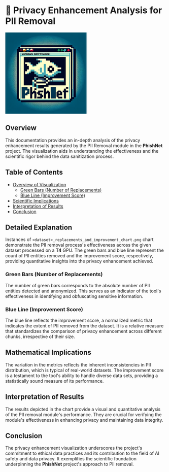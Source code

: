 # 🔎 Privacy Enhancement Analysis for PII Removal

![PhishNet Art](/assets/phishnet-art-analysis.png)

## Overview

This documentation provides an in-depth analysis of the privacy enhancement results generated by the PII Removal module in the **PhishNet** project. The visualization aids in understanding the effectiveness and the scientific rigor behind the data sanitization process.

## Table of Contents

- [Overview of Visualization](#overview-of-visualization)
  - [Green Bars (Number of Replacements)](#green-bars-number-of-replacements)
  - [Blue Line (Improvement Score)](#blue-line-improvement-score)
- [Scientific Implications](#scientific-implications)
- [Interpretation of Results](#interpretation-of-results)
- [Conclusion](#conclusion)

## Detailed Explanation

Instances of `<dataset>_replacements_and_improvement_chart.png` chart demonstrate the PII removal process's effectiveness across the given dataset processed on a **T4** GPU. The green bars and blue line represent the count of PII entities removed and the improvement score, respectively, providing quantitative insights into the privacy enhancement achieved.

### Green Bars (Number of Replacements)

The number of green bars corresponds to the absolute number of PII entities detected and anonymized. This serves as an indicator of the tool's effectiveness in identifying and obfuscating sensitive information.

### Blue Line (Improvement Score)

The blue line reflects the improvement score, a normalized metric that indicates the extent of PII removed from the dataset. It is a relative measure that standardizes the comparison of privacy enhancement across different chunks, irrespective of their size.

## Mathematical Implications

The variation in the metrics reflects the inherent inconsistencies in PII distribution, which is typical of real-world datasets. The improvement score is a testament to the tool's ability to handle diverse data sets, providing a statistically sound measure of its performance.

## Interpretation of Results

The results depicted in the chart provide a visual and quantitative analysis of the PII removal module's performance. They are crucial for verifying the module's effectiveness in enhancing privacy and maintaining data integrity.

## Conclusion

The privacy enhancement visualization underscores the project's commitment to ethical data practices and its contribution to the field of AI safety and data privacy. It exemplifies the scientific foundation underpinning the **PhishNet** project's approach to PII removal.
